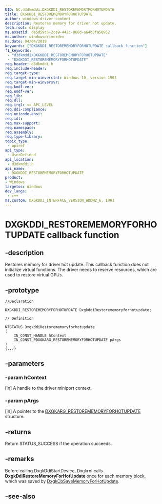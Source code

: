 ```yaml
---
UID: NC:d3dkmddi.DXGKDDI_RESTOREMEMORYFORHOTUPDATE
title: DXGKDDI_RESTOREMEMORYFORHOTUPDATE
author: windows-driver-content
description: Restores memory for driver hot update.
tech.root: display
ms.assetid: de5d59c6-2ce9-442c-866d-a64b3fa58952
ms.author: windowsdriverdev
ms.date: 04/04/2019
keywords: ["DXGKDDI_RESTOREMEMORYFORHOTUPDATE callback function"]
f1_keywords:
 - "d3dkmddi/DXGKDDI_RESTOREMEMORYFORHOTUPDATE"
 - "DXGKDDI_RESTOREMEMORYFORHOTUPDATE"
req.header: d3dkmddi.h
req.include-header:
req.target-type:
req.target-min-winverclnt: Windows 10, version 1903
req.target-min-winversvr:
req.kmdf-ver:
req.umdf-ver:
req.lib:
req.dll:
req.irql: <= APC_LEVEL
req.ddi-compliance:
req.unicode-ansi:
req.idl:
req.max-support:
req.namespace:
req.assembly:
req.type-library: 
topic_type: 
 - apiref
api_type: 
 - UserDefined
api_location: 
 - d3dkmddi.h
api_name: 
 - DXGKDDI_RESTOREMEMORYFORHOTUPDATE
product:
- Windows
targetos: Windows
dev_langs:
 - c++
ms.custom: DXGKDDI_INTERFACE_VERSION_WDDM2_6, 19H1
---
```


# DXGKDDI_RESTOREMEMORYFORHOTUPDATE callback function

## -description

Restores memory for driver hot update. This callback function does not initialize virtual functions. The driver needs to reserve resources, which are used to restore virtual GPUs.

## -prototype

```
//Declaration

DXGKDDI_RESTOREMEMORYFORHOTUPDATE DxgkddiRestorememoryforhotupdate; 

// Definition

NTSTATUS DxgkddiRestorememoryforhotupdate 
(
	IN_CONST_HANDLE hContext
	IN_CONST_PDXGKARG_RESTOREMEMORYFORHOTUPDATE pArgs
)
{...}

```

## -parameters

### -param hContext

[in] A handle to the driver miniport context.

### -param pArgs

[in] A pointer to the [DXGKARG_RESTOREMEMORYFORHOTUPDATE](ns-d3dkmddi-dxgkarg_restorememoryforhotupdate.md) structure.

## -returns

Return STATUS_SUCCESS if the operation succeeds.

## -remarks

Before calling DxgkDdiStartDevice, Dxgkrnl calls **DxgkDdiRestoreMemoryForHotUpdate** once for each memory block, which was saved by [DxgkCbSaveMemoryForHotUpdate](nc-d3dkmddi-dxgkcb_savememoryforhotupdate.md).

## -see-also
